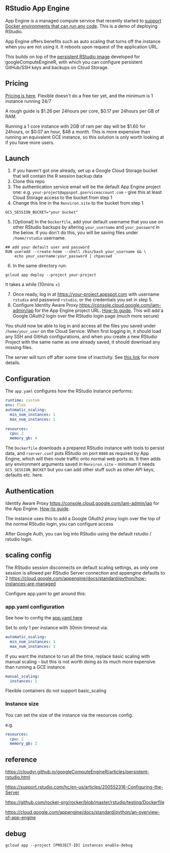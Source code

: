 ## RStudio App Engine

App Engine is a managed compute service that recently started to [support Docker environments that can run any code](https://cloud.google.com/appengine/docs/flexible/).  This is a demo of deploying RStudio.

App Engine offers benefits such as auto scaling that turns off the instance when you are not using it.  It reboots upon request of the application URL.

This builds on top of the [persistent RStudio image](https://cloudyr.github.io/googleComputeEngineR/articles/persistent-rstudio.html) developed for googleComputeEngineR, with which you can configure persistent GitHub/SSH keys and backups on Cloud Storage. 

## Pricing

[Pricing is here](https://cloud.google.com/appengine/pricing#flexible-environment-instances).  Flexible doesn't do a free tier yet, and the minimum is 1 instance running 24/7

A rough guide is $1.26 per 24hours per core, $0.17 per 24hours per GB of RAM.

Running a 1 core instance with 2GB of ram per day will be $1.60 for 24hours, or $0.07 an hour, $48 a month.  This is more expensive than running an equivalent GCE instance, so this solution is only worth looking at if you have more users.

## Launch

1. If you haven't got one already, set up a Google Cloud Storage bucket that will contain the R session backup data
2. Clone this repo
3. The authentication service email will be the default App Engine project one: e.g. `your-project@appspot.gserviceaccount.com` - give this at least Cloud Storage access to the bucket from step 1
4. Change this line in the `Renviron.site` to the bucket from step 1

```
GCS_SESSION_BUCKET="your bucket"
```

5. [Optional] In the `Dockerfile`, add your default username that you use on other RStudio backups by altering `your_username` and `your_password` in the below.  If you don't do this, you will be saving files under `/home/rstudio` username.

```
## add your default user and password
RUN useradd --create-home --shell /bin/bash your_username && \
    echo your_username:your_password | chpasswd
```

6. In the same directory run:

```
gcloud app deploy --project your-project
```

It takes a while (10mins +)

7. Once ready, log in at https://your-project.appspot.com with username `rstudio` and password `rstudio`, or the credentials you set in step 5. 
8. Configure Identity Aware Proxy https://console.cloud.google.com/iam-admin/iap for the App Engine project URL. [How-to guide](https://cloud.google.com/iap/docs/app-engine-quickstart).  This will add a Google OAuth2 login over the RStudio login page (much more secure)

You shuld now be able to log in and access all the files you saved under `/home/your_user` on the Cloud Service.  When first logging in, it should load any SSH and GitHub configurations, and when you create a new RStudio Project with the same name as one already saved, it should download any missing files. 

The server will turn off after some time of inactivity.  See [this link](https://cloudyr.github.io/googleComputeEngineR/articles/persistent-rstudio.html) for more details. 

## Configuration

The `app.yaml` configures how the RStudio instance performs:

```yaml
runtime: custom
env: flex
automatic_scaling:
  min_num_instances: 1
  max_num_instances: 1
  
resources:
  cpu: 2
  memory_gb: 4

```

The `Dockerfile` downloads a prepared RStudio instance with tools to persist data, and `rserver.conf` puts RStudio on port `8080` as required by App Engine, which will then route traffic onto normal web ports `80`. It then adds any environment arguments saved in `Renviron.site` - minimum it needs `GCS_SESSION_BUCKET` but you can add other stuff such as other API keys, defaults etc. here. 

## Authentication

Identity Aware Proxy https://console.cloud.google.com/iam-admin/iap for the App Engine. [How-to guide](https://cloud.google.com/iap/docs/app-engine-quickstart).

The instance uses this to add a Google OAuth2 proxy login over the top of the normal RStudio login, you can configure access

After Google Auth, you can log into RStudio using the default rstudio / rstudio login. 

## scaling config

The RStudio session disconnects on default scaling settings, as only one session is allowed per RStudio Server connection and appengine defaults to 2
https://cloud.google.com/appengine/docs/standard/python/how-instances-are-managed

Configure app.yaml to get around this:

### app.yaml configuration

See how to config the [app.yaml here](https://cloud.google.com/appengine/docs/flexible/custom-runtimes/configuring-your-app-with-app-yaml)

Set to only 1 per instance with 30min timeout via:

```yaml
automatic_scaling:
  min_num_instances: 1
  max_num_instances: 1
```

If you want the instance to run all the time, replace basic scaling with manual scaling - but this is not worth doing as its much more expensive than running a GCE instance. 

```yaml
manual_scaling:
  instances: 1
```

Flexible containers do not support basic_scaling

### Instance size

You can set the size of the instance via the resources config.  

e.g. 

```yaml
resources:
  cpu: 2
  memory_gb: 2
```


## reference

https://cloudyr.github.io/googleComputeEngineR/articles/persistent-rstudio.html

https://support.rstudio.com/hc/en-us/articles/200552316-Configuring-the-Server

https://github.com/rocker-org/rocker/blob/master/rstudio/testing/Dockerfile

https://cloud.google.com/appengine/docs/standard/python/an-overview-of-app-engine

## debug

```
gcloud app --project [PROJECT-ID] instances enable-debug
```

